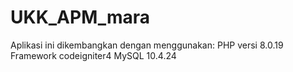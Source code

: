 # UKK_APM_mara
Aplikasi ini dikembangkan dengan menggunakan: PHP versi 8.0.19  Framework codeigniter4 MySQL 10.4.24
